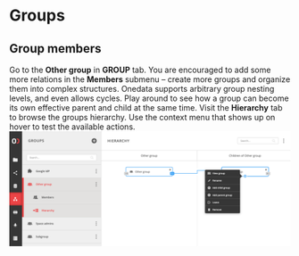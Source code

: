 # Groups
<!-- TODO VFS-7218 management, members and privileges -->

## Group members


<!-- TODO VFS-7218 basically we need a similar tutorial as in spaces, but with users and groups only -->

<!-- TODO VFS-7218 emove redundancy between spaces and groups doc 
           (e.g. in spaces, it is shown how a group can be created) -->

<!-- TODO VFS-7218 this is some leftovers from the archiver docs, maybe can be reused -->
Go to the **Other group** in **GROUP** tab. You are encouraged to add some 
more relations in the **Members** submenu – create more groups and organize
them into complex structures. Onedata supports arbitrary group nesting levels,
and even allows cycles. Play around to see how a group can become its own
effective parent and child at the same time. Visit the **Hierarchy** tab to
browse the groups hierarchy. Use the context menu that shows up on hover to
test the available actions.
![image](../../images/user-guide/groups/12-hierarchy.png#screenshot)